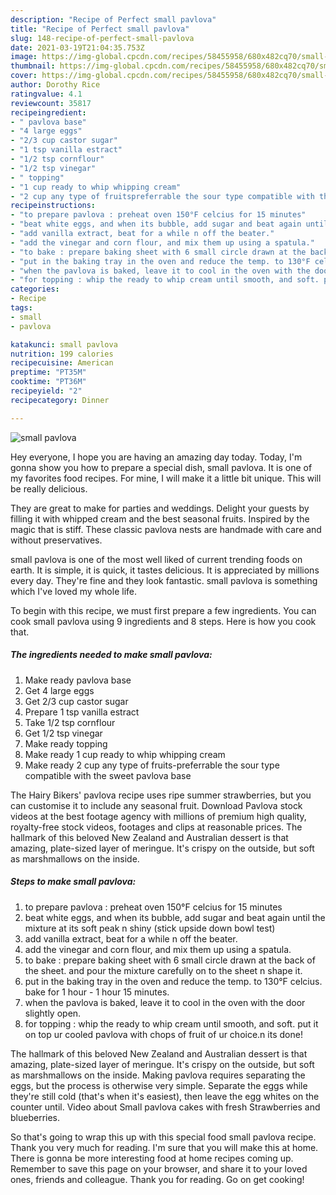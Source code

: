 ```yaml
---
description: "Recipe of Perfect small pavlova"
title: "Recipe of Perfect small pavlova"
slug: 148-recipe-of-perfect-small-pavlova
date: 2021-03-19T21:04:35.753Z
image: https://img-global.cpcdn.com/recipes/58455958/680x482cq70/small-pavlova-recipe-main-photo.jpg
thumbnail: https://img-global.cpcdn.com/recipes/58455958/680x482cq70/small-pavlova-recipe-main-photo.jpg
cover: https://img-global.cpcdn.com/recipes/58455958/680x482cq70/small-pavlova-recipe-main-photo.jpg
author: Dorothy Rice
ratingvalue: 4.1
reviewcount: 35817
recipeingredient:
- " pavlova base"
- "4 large eggs"
- "2/3 cup castor sugar"
- "1 tsp vanilla estract"
- "1/2 tsp cornflour"
- "1/2 tsp vinegar"
- " topping"
- "1 cup ready to whip whipping cream"
- "2 cup any type of fruitspreferrable the sour type compatible with the sweet pavlova base"
recipeinstructions:
- "to prepare pavlova : preheat oven 150°F celcius for 15 minutes"
- "beat white eggs, and when its bubble, add sugar and beat again until the mixture at its soft peak n shiny (stick upside down bowl test)"
- "add vanilla extract, beat for a while n off the beater."
- "add the vinegar and corn flour, and mix them up using a spatula."
- "to bake : prepare baking sheet with 6 small circle drawn at the back of the sheet. and pour the mixture carefully on to the sheet n shape it."
- "put in the baking tray in the oven and reduce the temp. to 130°F celcius. bake for 1 hour - 1 hour 15 minutes."
- "when the pavlova is baked, leave it to cool in the oven with the door slightly open."
- "for topping : whip the ready to whip cream until smooth, and soft. put it on top ur cooled pavlova with chops of fruit of ur choice.n its done!"
categories:
- Recipe
tags:
- small
- pavlova

katakunci: small pavlova 
nutrition: 199 calories
recipecuisine: American
preptime: "PT35M"
cooktime: "PT36M"
recipeyield: "2"
recipecategory: Dinner

---
```



![small pavlova](https://img-global.cpcdn.com/recipes/58455958/680x482cq70/small-pavlova-recipe-main-photo.jpg)

Hey everyone, I hope you are having an amazing day today. Today, I'm gonna show you how to prepare a special dish, small pavlova. It is one of my favorites food recipes. For mine, I will make it a little bit unique. This will be really delicious.

They are great to make for parties and weddings. Delight your guests by filling it with whipped cream and the best seasonal fruits. Inspired by the magic that is stiff. These classic pavlova nests are handmade with care and without preservatives.

small pavlova is one of the most well liked of current trending foods on earth. It is simple, it is quick, it tastes delicious. It is appreciated by millions every day. They're fine and they look fantastic. small pavlova is something which I've loved my whole life.


To begin with this recipe, we must first prepare a few ingredients. You can cook small pavlova using 9 ingredients and 8 steps. Here is how you cook that.

<!--inarticleads1-->

##### The ingredients needed to make small pavlova:

1. Make ready  pavlova base
1. Get 4 large eggs
1. Get 2/3 cup castor sugar
1. Prepare 1 tsp vanilla estract
1. Take 1/2 tsp cornflour
1. Get 1/2 tsp vinegar
1. Make ready  topping
1. Make ready 1 cup ready to whip whipping cream
1. Make ready 2 cup any type of fruits-preferrable the sour type compatible with the sweet pavlova base


The Hairy Bikers&#39; pavlova recipe uses ripe summer strawberries, but you can customise it to include any seasonal fruit. Download Pavlova stock videos at the best footage agency with millions of premium high quality, royalty-free stock videos, footages and clips at reasonable prices. The hallmark of this beloved New Zealand and Australian dessert is that amazing, plate-sized layer of meringue. It&#39;s crispy on the outside, but soft as marshmallows on the inside. 

<!--inarticleads2-->

##### Steps to make small pavlova:

1. to prepare pavlova : preheat oven 150°F celcius for 15 minutes
1. beat white eggs, and when its bubble, add sugar and beat again until the mixture at its soft peak n shiny (stick upside down bowl test)
1. add vanilla extract, beat for a while n off the beater.
1. add the vinegar and corn flour, and mix them up using a spatula.
1. to bake : prepare baking sheet with 6 small circle drawn at the back of the sheet. and pour the mixture carefully on to the sheet n shape it.
1. put in the baking tray in the oven and reduce the temp. to 130°F celcius. bake for 1 hour - 1 hour 15 minutes.
1. when the pavlova is baked, leave it to cool in the oven with the door slightly open.
1. for topping : whip the ready to whip cream until smooth, and soft. put it on top ur cooled pavlova with chops of fruit of ur choice.n its done!


The hallmark of this beloved New Zealand and Australian dessert is that amazing, plate-sized layer of meringue. It&#39;s crispy on the outside, but soft as marshmallows on the inside. Making pavlova requires separating the eggs, but the process is otherwise very simple. Separate the eggs while they&#39;re still cold (that&#39;s when it&#39;s easiest), then leave the egg whites on the counter until. Video about Small pavlova cakes with fresh Strawberries and blueberries. 

So that's going to wrap this up with this special food small pavlova recipe. Thank you very much for reading. I'm sure that you will make this at home. There is gonna be more interesting food at home recipes coming up. Remember to save this page on your browser, and share it to your loved ones, friends and colleague. Thank you for reading. Go on get cooking!

